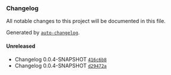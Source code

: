 ### Changelog
All notable changes to this project will be documented in this file.

Generated by [`auto-changelog`](https://github.com/CookPete/auto-changelog).

#### Unreleased
- Changelog 0.0.4-SNAPSHOT [`416c6b8`](https://github.com/opmineserver/prueba-ci/commit/416c6b8966f3f08b8a3400a96c228ff17bcf0f9b)
- Changelog 0.0.4-SNAPSHOT [`d29472a`](https://github.com/opmineserver/prueba-ci/commit/d29472a64053243d4019092ad9b3fa871ec501d7)

